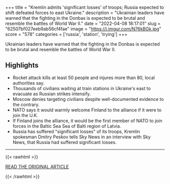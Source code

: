 +++
title = "Kremlin admits 'significant losses' of troops; Russia expected to shift defeated forces to east Ukraine."
description = "Ukrainian leaders have warned that the fighting in the Donbas is expected to be brutal and resemble the battles of World War II."
date = "2022-04-08 18:17:01"
slug = "62507bf027eeb9ab56cf4fae"
image = "https://i.imgur.com/N76kBGk.jpg"
score = "578"
categories = ['russia', 'station', 'trying']
+++

Ukrainian leaders have warned that the fighting in the Donbas is expected to be brutal and resemble the battles of World War II.

## Highlights

- Rocket attack kills at least 50 people and injures more than 80, local authorities say.
- Thousands of civilians waiting at train stations in Ukraine's east to evacuate as Russian strikes intensify.
- Moscow denies targeting civilians despite well-documented evidence to the contrary.
- NATO says it would warmly welcome Finland to the alliance if it were to join the U.K.
- If Finland joins the alliance, it would be the first member of NATO to join forces in the Baltic Sea Sea of Balti region of Latvia.
- Russia has suffered "significant losses" of its troops, Kremlin spokesman Dmitry Peskov tells Sky News in an interview with Sky News, that Russia had suffered significant losses.

---

{{< rawhtml >}}
  <p class="article-category">
    <a target="_blank" href="https://www.cnbc.com/2022/04/08/russia-ukraine-live-updates.html">READ THE ORIGINAL ARTICLE</a>
  </p>
{{< /rawhtml >}}

